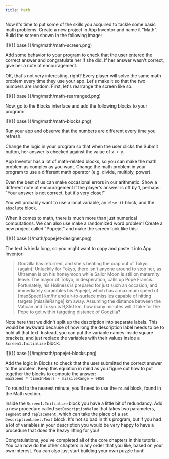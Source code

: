 ```yaml
---
title: Math
---
```


Now it's time to put some of the skills you acquired to tackle some basic math problems. Create a new project in App Inventor and name it "Math". Build the screen shown in the following image:

![]({{ base }}/img/math/math-screen.png)

<div class="exercise">
  <p>Add some behavior to your program to check that the user entered the correct answer and congratulate her if she did. If her answer wasn't correct, give her a note of encouragement.</p>
</div>

OK, that's not very interesting, right? Every player will solve the same math problem every time they use your app. Let's make it so that the two numbers are random. First, let's rearrange the screen like so:

![]({{ base }}/img/math/math-rearranged.png)

Now, go to the Blocks interface and add the following blocks to your program:

![]({{ base }}/img/math/math-blocks.png)

Run your app and observe that the numbers are different every time you refresh.

<div class="exercise">
  <p>Change the logic in your program so that when the user clicks the Submit button, her answer is checked against the value of <code>x + y</code>.</p>
</div>

<div class="exercise">
  <p>App Inventor has a lot of math-related blocks, so you can make the math problem as complex as you want. Change the math problem in your program to use a different math operator (e.g. divide, multiply, power).</p>
</div>

<div class="exercise">
  <p>Even the best of us can make occasional errors in our arithmetic. Show a different note of encouragement if the player's answer is off by 1, perhaps: "Your answer is not correct, but it's very close!"</p>

  <p class="hint">You will probably want to use a local variable, an <code>else if</code> block, and the <code>absolute</code> block.</p>
</div>

When it comes to math, there is much more than just numerical computations. We can also use make a randomized word problem! Create a new project called "Popejet" and make the screen look like this:

![]({{ base }}/math/popejet-designer.png)

The text is kinda long, so you might want to copy and paste it into App Inventor:

> Godzilla has returned, and she's beating the crap out of Tokyo (again)! Unluckily for Tokyo, there isn't anyone around to stop her, as Ultraman is on his honeymoon while Sailor Moon is still on maternity leave. The mayor of Tokyo, in desperation, calls up Pope Francis. Fortunately, his Holiness is prepared for just such an occasion, and immediately scrambles his Popejet, which has a maximum speed of [maxSpeed] km/hr and air-to-surface missiles capable of hitting targets [missileRange] km away. Assuming the distance between the Vatican and Tokyo is 9,850 km, how many minutes will it take for the Pope to get within targeting distance of Godzilla?

Note here that we didn't split up the description into separate labels. This would be awkward because of how long the description label needs to be to hold all that text. Instead, you can put the variable names inside square brackets, and just replace the variables with their values inside a `Screen1.Initialize` block:

![]({{ base }}/img/math/popejet-blocks.png)

<div class="exercise">
  <p>Add the logic in Blocks to check that the user submitted the correct answer to the problem. Keep this equation in mind as you figure out how to put together the blocks to compute the answer:
  <br>
  <code>maxSpeed * timeInHours - missileRange = 9850</code>
  </p>

  <p class="hint">To round to the nearest minute, you'll need to use the <code>round</code> block, found in the Math section.</p>
</div>

<div class="exercise">
  <p>Inside the <code>Screen1.Initialize</code> block you have a little bit of redundancy. Add a new procedure called <code>setDescriptionValue</code> that takes two parameters, <code>segment</code> and <code>replacement</code>, which can take the place of a <code>set DescriptionLabel.Text</code> block. It's not so bad in this program, but if you had a lot of variables in your description you would be very happy to have a procedure that does the heavy lifting for you!</p>
</div>

Congratulations, you've completed all of the core chapters in this tutorial. You can now do the other chapters in any order that you like, based on your own interest. You can also just start building your own puzzle hunt!
